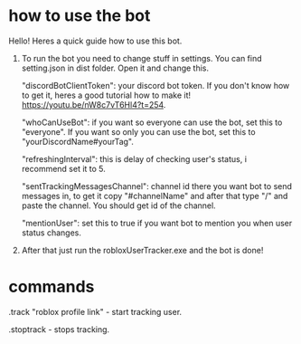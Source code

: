 # how to use the bot
Hello! Heres a quick guide how to use this bot.
1. To run the bot you need to change stuff in settings. You can find setting.json in dist folder. Open it and change this.

	"discordBotClientToken": your discord bot token. If you don't know how to get it, heres a good tutorial how to make it! https://youtu.be/nW8c7vT6Hl4?t=254.
	
	"whoCanUseBot": if you want so everyone can use the bot, set this to "everyone". If you want so only you can use the bot, set this to "yourDiscordName#yourTag".
	
	"refreshingInterval": this is delay of checking user's status, i recommend set it to 5.
	
	"sentTrackingMessagesChannel": channel id there you want bot to send messages in, to get it copy "#channelName" and after that type "/" and paste the channel. You should get id of the channel.
	
	"mentionUser": set this to true if you want bot to mention you when user status changes.
	
2. After that just run the robloxUserTracker.exe and the bot is done!

# commands
.track "roblox profile link" - start tracking user.

.stoptrack - stops tracking.
